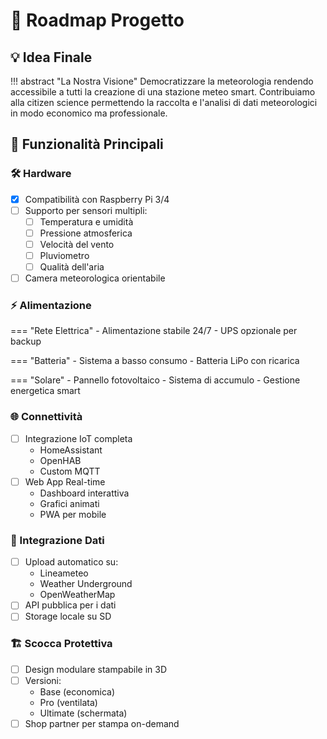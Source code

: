 # 🎯 Roadmap Progetto

## 💡 Idea Finale

!!! abstract "La Nostra Visione"
    Democratizzare la meteorologia rendendo accessibile a tutti la creazione di una stazione meteo smart.
    Contribuiamo alla citizen science permettendo la raccolta e l'analisi di dati meteorologici 
    in modo economico ma professionale.

## 🚀 Funzionalità Principali

### 🛠️ Hardware

- [x] Compatibilità con Raspberry Pi 3/4
- [ ] Supporto per sensori multipli:
    - [ ] Temperatura e umidità
    - [ ] Pressione atmosferica
    - [ ] Velocità del vento
    - [ ] Pluviometro
    - [ ] Qualità dell'aria
- [ ] Camera meteorologica orientabile

### ⚡ Alimentazione

=== "Rete Elettrica"
    - Alimentazione stabile 24/7
    - UPS opzionale per backup

=== "Batteria"
    - Sistema a basso consumo
    - Batteria LiPo con ricarica

=== "Solare"
    - Pannello fotovoltaico
    - Sistema di accumulo
    - Gestione energetica smart

### 🌐 Connettività

- [ ] Integrazione IoT completa
    - HomeAssistant
    - OpenHAB
    - Custom MQTT
- [ ] Web App Real-time
    - Dashboard interattiva
    - Grafici animati
    - PWA per mobile

### 🔄 Integrazione Dati

- [ ] Upload automatico su:
    - Lineameteo
    - Weather Underground
    - OpenWeatherMap
- [ ] API pubblica per i dati
- [ ] Storage locale su SD

### 🏗️ Scocca Protettiva

- [ ] Design modulare stampabile in 3D
- [ ] Versioni:
    - Base (economica)
    - Pro (ventilata)
    - Ultimate (schermata)
- [ ] Shop partner per stampa on-demand